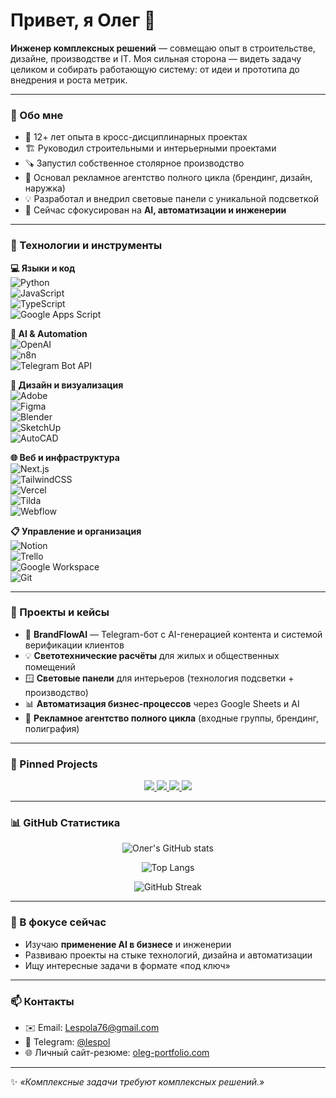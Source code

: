 # Привет, я Олег 👋

**Инженер комплексных решений** — совмещаю опыт в строительстве, дизайне, производстве и IT. Моя сильная сторона — видеть задачу целиком и собирать работающую систему: от идеи и прототипа до внедрения и роста метрик.

---

### 🔹 Обо мне
- 🎯 12+ лет опыта в кросс-дисциплинарных проектах
- 🏗 Руководил строительными и интерьерными проектами
- 🪚 Запустил собственное столярное производство
- 🎨 Основал рекламное агентство полного цикла (брендинг, дизайн, наружка)
- 💡 Разработал и внедрил световые панели с уникальной подсветкой
- 🤖 Сейчас сфокусирован на **AI, автоматизации и инженерии**

---

### 🔹 Технологии и инструменты

**💻 Языки и код**  
![Python](https://img.shields.io/badge/Python-3776AB?logo=python&logoColor=white)  
![JavaScript](https://img.shields.io/badge/JavaScript-F7DF1E?logo=javascript&logoColor=black)  
![TypeScript](https://img.shields.io/badge/TypeScript-3178C6?logo=typescript&logoColor=white)  
![Google Apps Script](https://img.shields.io/badge/Google%20Apps%20Script-4285F4?logo=google&logoColor=white)

**🤖 AI & Automation**  
![OpenAI](https://img.shields.io/badge/OpenAI-412991?logo=openai&logoColor=white)  
![n8n](https://img.shields.io/badge/n8n-FA5A28?logo=n8n&logoColor=white)  
![Telegram Bot API](https://img.shields.io/badge/Telegram%20Bot%20API-26A5E4?logo=telegram&logoColor=white)

**🎨 Дизайн и визуализация**  
![Adobe](https://img.shields.io/badge/Adobe%20CC-FF0000?logo=adobe&logoColor=white)  
![Figma](https://img.shields.io/badge/Figma-F24E1E?logo=figma&logoColor=white)  
![Blender](https://img.shields.io/badge/Blender-F5792A?logo=blender&logoColor=white)  
![SketchUp](https://img.shields.io/badge/SketchUp-005F9E?logo=sketchup&logoColor=white)  
![AutoCAD](https://img.shields.io/badge/AutoCAD-E51050?logo=autodesk&logoColor=white)

**🌐 Веб и инфраструктура**  
![Next.js](https://img.shields.io/badge/Next.js-000000?logo=nextdotjs&logoColor=white)  
![TailwindCSS](https://img.shields.io/badge/TailwindCSS-38B2AC?logo=tailwindcss&logoColor=white)  
![Vercel](https://img.shields.io/badge/Vercel-000000?logo=vercel&logoColor=white)  
![Tilda](https://img.shields.io/badge/Tilda-000000?logo=tilda-publishing&logoColor=white)  
![Webflow](https://img.shields.io/badge/Webflow-4353FF?logo=webflow&logoColor=white)

**📋 Управление и организация**  
![Notion](https://img.shields.io/badge/Notion-000000?logo=notion&logoColor=white)  
![Trello](https://img.shields.io/badge/Trello-0052CC?logo=trello&logoColor=white)  
![Google Workspace](https://img.shields.io/badge/Google%20Workspace-4285F4?logo=google&logoColor=white)  
![Git](https://img.shields.io/badge/Git-F05032?logo=git&logoColor=white)

---

### 🔹 Проекты и кейсы
- 🚀 **BrandFlowAI** — Telegram-бот с AI-генерацией контента и системой верификации клиентов
- 💡 **Светотехнические расчёты** для жилых и общественных помещений
- 🪟 **Световые панели** для интерьеров (технология подсветки + производство)
- 📊 **Автоматизация бизнес-процессов** через Google Sheets и AI
- 🎨 **Рекламное агентство полного цикла** (входные группы, брендинг, полиграфия)

---

### 📌 Pinned Projects
<div align="center">
  <a href="https://github.com/olegproektor/BrandFlowAI">
    <img src="https://github-readme-stats.vercel.app/api/pin/?username=olegproektor&repo=BrandFlowAI&theme=radical" />
  </a>
  <a href="https://github.com/olegproektor/Lighting-Calc">
    <img src="https://github-readme-stats.vercel.app/api/pin/?username=olegproektor&repo=Lighting-Calc&theme=radical" />
  </a>
  <a href="https://github.com/olegproektor/Automation-GSheets">
    <img src="https://github-readme-stats.vercel.app/api/pin/?username=olegproektor&repo=Automation-GSheets&theme=radical" />
  </a>
  <a href="https://github.com/olegproektor/Creative-Agency-Showcase">
    <img src="https://github-readme-stats.vercel.app/api/pin/?username=olegproektor&repo=Creative-Agency-Showcase&theme=radical" />
  </a>
</div>

---

### 📊 GitHub Статистика
<div align="center">

![Олег's GitHub stats](https://github-readme-stats.vercel.app/api?username=olegproektor&show_icons=true&theme=radical)  

![Top Langs](https://github-readme-stats.vercel.app/api/top-langs/?username=olegproektor&layout=compact&theme=radical)

![GitHub Streak](https://github-readme-streak-stats.herokuapp.com/?user=olegproektor&theme=radical)

</div>

---

### 🔹 В фокусе сейчас
- Изучаю **применение AI в бизнесе** и инженерии
- Развиваю проекты на стыке технологий, дизайна и автоматизации
- Ищу интересные задачи в формате «под ключ»

---

### 📫 Контакты
- ✉️ Email: [Lespola76@gmail.com](mailto:Lespola76@gmail.com)  
- 💬 Telegram: [@lespol](https://t.me/Lespol)  
- 🌐 Личный сайт-резюме: [oleg-portfolio.com](https://oleg-portfolio.com)

---

✨ *«Комплексные задачи требуют комплексных решений.»*

